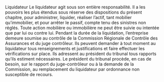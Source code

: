 Liquidateur
Le liquidateur agit sous son entière responsabilité. Il a les pouvoirs les plus étendus sous réserve des dispositions du présent chapitre, pour administrer, liquider, réaliser l’actif, tant mobilier qu’immobilier, et pour arrêter le passif, compte tenu des sinistres non réglés. Toute action mobilière ou immobilière ne peut être suivie ou intentée que par lui ou contre lui.
Pendant la durée de la liquidation, l’entreprise demeure soumise au contrôle de la Commission Régionale de Contrôle des Assurances et du juge contrôleur.
Ils peuvent demander à tout moment au liquidateur tous renseignements et justifications et faire effectuer les vérifications sur place.
Ils adressent au président du tribunal tous rapports qu’ils estiment nécessaires. Le président du tribunal procède, en cas de besoin, sur le rapport du juge-contrôleur ou à la demande de la Commission, au remplacement du liquidateur par ordonnance non susceptible de recours.